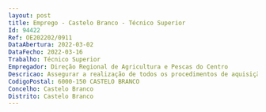 ```yaml
--- 
layout: post
title: Emprego - Castelo Branco - Técnico Superior
Id: 94422
Ref: OE202202/0911
DataAbertura: 2022-03-02
DataFecho: 2022-03-16
Trabalho: Técnico Superior
Empregador: Direção Regional de Agricultura e Pescas do Centro
Descricao: Assegurar a realização de todos os procedimentos de aquisição de bens e serviços e das empreitadas de obras públicas, promover a elaboração dos cadernos de encargos e dos programas de concurso, manter organizados todos os processos de aquisição em termos legais, elaborar em colaboração com os serviços, o plano anual de aquisições  acompanhar e monitorizar a execução dos contratos de fornecimento contínuo, apresentar relatório com periodicidade trimestral relativamente a todos os contratos em vigor  e assegurar a gestão das cauções prestadas pelos adjudicatários e promover a sua liberação, finda a execução dos contratos, em articulação com os demais serviços. Dar resposta a todos as solicitações da Tutela.
CodigoPostal: 6000-150 CASTELO BRANCO
Concelho: Castelo Branco
Distrito: Castelo Branco
--- 
```

